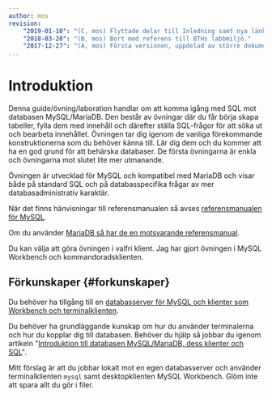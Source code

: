 ```yaml
---
author: mos
revision:
    "2019-01-10": "(C, mos) Flyttade delar till Inledning samt nya länkar till installation och kom igång med klienter."
    "2018-03-20": "(B, mos) Bort med referens till BTHs labbmiljö."
    "2017-12-27": "(A, mos) Första versionen, uppdelad av större dokument."
...
```

Introduktion
==================================

Denna guide/övning/laboration handlar om att komma igång med SQL mot databasen MySQL/MariaDB. Den består av övningar där du får börja skapa tabeller, fylla dem med innehåll och därefter ställa SQL-frågor för att söka ut och bearbeta innehållet. Övningen tar dig igenom de vanliga förekommande konstruktionerna som du behöver känna till. Lär dig dem och du kommer att ha en god grund för att behärska databaser. De första övningarna är enkla och övningarna mot slutet lite mer utmanande.

Övningen är utvecklad för MySQL och kompatibel med MariaDB och visar både på standard SQL och på databasspecifika frågar av mer databasadministrativ karaktär.

När det finns hänvisningar till referensmanualen så avses [referensmanualen för MySQL](http://dev.mysql.com/doc/refman/8.0/en/).

Om du använder [MariaDB så har de en motsvarande referensmanual](https://mariadb.com/kb/en/library/documentation/).

Du kan välja att göra övningen i valfri klient. Jag har gjort övningen i MySQL Workbench och kommandoradsklienten.



Förkunskaper {#forkunskaper}
----------------------------------

Du behöver ha tillgång till en [databasserver för MySQL och klienter som Workbench och terminalklienten](labbmiljo/mysql-med-workbench).

Du behöver ha grundläggande kunskap om hur du använder terminalerna och hur du kopplar dig till databasen. Behöver du hjälp så jobbar du igenom artikeln "[Introduktion till databasen MySQL/MariaDB, dess klienter och SQL](kunskap/introduktion-till-mysql-mariadb-dess-klienter-och-sql)".

Mitt förslag är att du jobbar lokalt mot en egen databasserver och använder terminalklienten `mysql` samt desktopklienten MySQL Workbench. Glöm inte att spara allt du gör i filer.
